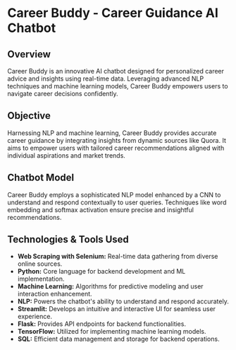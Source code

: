 # Career Buddy - Career Guidance AI Chatbot

## Overview
Career Buddy is an innovative AI chatbot designed for personalized career advice and insights using real-time data. Leveraging advanced NLP techniques and machine learning models, Career Buddy empowers users to navigate career decisions confidently.

## Objective
Harnessing NLP and machine learning, Career Buddy provides accurate career guidance by integrating insights from dynamic sources like Quora. It aims to empower users with tailored career recommendations aligned with individual aspirations and market trends.

## Chatbot Model
Career Buddy employs a sophisticated NLP model enhanced by a CNN to understand and respond contextually to user queries. Techniques like word embedding and softmax activation ensure precise and insightful recommendations.

## Technologies & Tools Used 
- **Web Scraping with Selenium:** Real-time data gathering from diverse online sources.
- **Python:** Core language for backend development and ML implementation.
- **Machine Learning:** Algorithms for predictive modeling and user interaction enhancement.
- **NLP:** Powers the chatbot's ability to understand and respond accurately.
- **Streamlit:** Develops an intuitive and interactive UI for seamless user experience.
- **Flask:** Provides API endpoints for backend functionalities.
- **TensorFlow:** Utilized for implementing machine learning models.
- **SQL:** Efficient data management and storage for backend operations.

